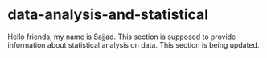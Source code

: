 # data-analysis-and-statistical
Hello friends, my name is Sajjad. This section is supposed to provide information about statistical analysis on data. This section is being updated.
